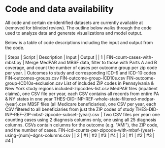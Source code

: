 # Code and data availability

All code and certain de-identified datasets are currently available at (removed for blinded review). The outline below walks through the code used to analyze data and generate visualizations and model output.

Below is a table of code descriptions including the input and output from the code.

| Steps | Script | Description | Input | Output | 
| 1 | FIN-count-cases-with-mbsf.py | Merge MedPAR and MBSF data, filter to those with Parts A and B coverage, and count the number of cases per outcome group per zip code per year. |       Outcomes to study and corresponding ICD-9 and ICD-10 codes
    FIN-outcomes-groups.csv
    FIN-outcome-group-ICD10s.csv
    FIN-outcome-group-ICD10s-exclusion.csv
      List of included ZIP codes in Pennsylvania & New York study regions
    included-zipcodes-list.csv
      MedPAR files (inpatient claims), one CSV file per year, each CSV contains all records from entire PA & NY states in one year
    THES-DID-INP-REF-whole-state-filtered-medpar-{year}.csv
      MBSF files (all Medicare beneficiaries), one CSV per year, each CSV filtered to all beneficiaries from just the ZIP codes of study
    THES-DID-INP-REF-ZIP-mbsf-zipcode-subset-{year}.csv
 |       Two CSV files per year: one counting cases using 2 diagnosis columns only, one using all 25 diagnosis columns. CSVs contain columns for the outcome (e.g. "AMI"), the ZIP code, and the number of cases.
    FIN-icd-counts-per-zipcode-with-mbsf-{year}-using-{num}-dgns-columns.csv
 | 
| 2 | #1 | #2 | #3 | #4 |
| 3 | #1 | #2 | #3 | #4 |

